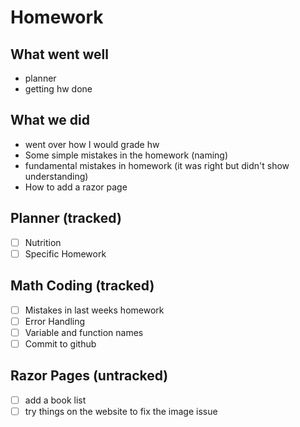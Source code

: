 # Homework

## What went well
- planner
- getting hw done

## What we did
- went over how I would grade hw
- Some simple mistakes in the homework (naming)
- fundamental mistakes in homework (it was right but didn't show understanding)
- How to add a razor page

## Planner (tracked)
- [ ] Nutrition
- [ ] Specific Homework

## Math Coding (tracked)
- [ ] Mistakes in last weeks homework
- [ ] Error Handling
- [ ] Variable and function names
- [ ] Commit to github

## Razor Pages (untracked)
- [ ] add a book list
- [ ] try things on the website to fix the image issue

